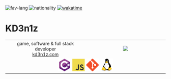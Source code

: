 ![fav-lang](https://img.shields.io/badge/favourite%20language-C%23-blueviolet)
![nationality](https://img.shields.io/badge/nationality-ukrainian-yellow)
[![wakatime](https://wakatime.com/badge/user/ee436eb4-70f4-4ceb-bc6f-dee2f70d7b48.svg)](https://wakatime.com/@ee436eb4-70f4-4ceb-bc6f-dee2f70d7b48)

# KD3n1z

<table>
  <tr>
    <td align=center width=50%>
      game, software & full stack developer<br>
      <a href="http://kd3n1z.com">kd3n1z.com</a>
    </td>
    <td width=50% align=center>
      <img src="https://github-readme-stats.vercel.app/api/top-langs/?username=KD3n1z&layout=compact&hide=css,html,makefile,shell">
    </td>
  </tr>
  <tr>
    <td align=center colspan=2>
      <img width=40 src="https://raw.githubusercontent.com/devicons/devicon/master/icons/csharp/csharp-original.svg">
      <img width=40 src="https://raw.githubusercontent.com/devicons/devicon/master/icons/javascript/javascript-original.svg">
      <img width=40 src="https://raw.githubusercontent.com/devicons/devicon/master/icons/git/git-original.svg">
      <img width=40 src="https://raw.githubusercontent.com/devicons/devicon/master/icons/linux/linux-original.svg">
    </td>
  </tr>
</table>
